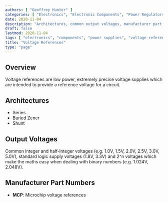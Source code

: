 ```yaml
---
authors: [ "Geoffrey Hunter" ]
categories: [ "Electronics", "Electronic Components", "Power Regulators" ]
date: 2020-11-04
description: "Architectures, common output voltages, manufacturer part numbers and more info about voltage references."
draft: false
lastmod: 2020-11-04
tags: [ "electronics", "components", "power supplies", "voltage references" ]
title: "Voltage References"
type: "page"
---
```


## Overview

Voltage references are low power, extremely precise voltage supplies which are intended to provide a reference voltage for a circuit.

## Architectures

* Series
* Buried Zener
* Shunt

## Output Voltages

Common integer and half-integer voltages (e.g. 1.0V, 1.5V, 2.0V, 2.5V, 3.0V, 5.0V), standard logic supply voltages (1.8V, 3.3V) and 2^n voltages which make the maths easy when dealing with binary numbers (e.g. 1.024V, 2.048V).

## Manufacturer Part Numbers

* **MCP**: Microchip voltage references 
